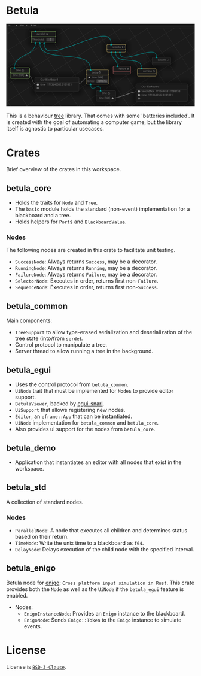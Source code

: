 # Betula

![banner](./media/second_tick_tree.png)

This is a behaviour [tree](https://en.wikipedia.org/wiki/Birch) library. That comes with some 'batteries included'.
It is created with the goal of automating a computer game, but the library itself is agnostic to particular usecases.


# Crates

Brief overview of the crates in this workspace.

## betula_core
- Holds the traits for `Node` and `Tree`.
- The `basic` module holds the standard (non-event) implementation for a blackboard and a tree.
- Holds helpers for `Port`s and `BlackboardValue`.
### Nodes
The following nodes are created in this crate to facilitate unit testing.
  - `SuccessNode`: Always returns `Success`, may be a decorator.
  - `RunningNode`: Always returns `Running`, may be a decorator.
  - `FailureNode`: Always returns `Failure`, may be a decorator.
  - `SelectorNode`: Executes in order, returns first non-`Failure`.
  - `SequenceNode`: Executes in order, returns first non-`Success`.


## betula_common
Main components:
- `TreeSupport` to allow type-erased serialization and deserialization of the tree state (into/from `serde`).
- Control protocol to manipulate a tree.
- Server thread to allow running a tree in the background.

## betula_egui
- Uses the control protocol from `betula_common`.
- `UiNode` trait that must be implemented for `Node`s to provide editor support.
- `BetulaViewer`, backed by [egui-snarl](https://github.com/zakarumych/egui-snarl).
- `UiSupport` that allows registering new nodes.
- `Editor`, an `eframe::App` that can be instantiated.
- `UiNode` implementation for `betula_common` and `betula_core`.
- Also provides ui support for the nodes from `betula_core`.

## betula_demo
- Application that instantiates an editor with all nodes that exist in the workspace.

## betula_std
A collection of standard nodes.

### Nodes
  - `ParallelNode`: A node that executes all children and determines status based on their return.
  - `TimeNode`: Write the unix time to a blackboard as `f64`.
  - `DelayNode`: Delays execution of the child node with the specified interval.

## betula_enigo
Betula node for [enigo](https://github.com/enigo-rs/enigo): `Cross platform input simulation in Rust`.
This crate provides both the `Node` as well as the `UiNode` if the `betula_egui` feature is enabled.

- Nodes:
  - `EnigoInstanceNode`: Provides an `Enigo` instance to the blackboard.
  - `EnigoNode`: Sends `Enigo::Token` to the `Enigo` instance to simulate events. 






# License
License is [`BSD-3-Clause`](./LICENSE).
